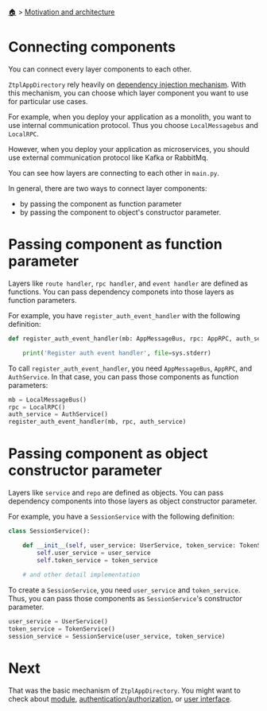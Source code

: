 <!--startTocHeader-->
[🏠](../README.md) > [Motivation and architecture](README.md)
# Connecting components
<!--endTocHeader-->

You can connect every layer components to each other.

`ZtplAppDirectory` rely heavily on [dependency injection mechanism](https://en.wikipedia.org/wiki/Dependency_injection). With this mechanism, you can choose which layer component you want to use for particular use cases.

For example, when you deploy your application as a monolith, you want to use internal communication protocol. Thus you choose `LocalMessagebus` and `LocalRPC`.

However, when you deploy your application as microservices, you should use external communication protocol like Kafka or RabbitMq.

You can see how layers are connecting to each other in `main.py`.

In general, there are two ways to connect layer components:

- by passing the component as function parameter
- by passing the component to object's constructor parameter.

# Passing component as function parameter

Layers like `route handler`, `rpc handler`, and `event handler` are defined as functions. You can pass dependency componets into those layers as function parameters.

For example, you have `register_auth_event_handler` with the following definition:

```python
def register_auth_event_handler(mb: AppMessageBus, rpc: AppRPC, auth_service: AuthService):

    print('Register auth event handler', file=sys.stderr)
```

To call `register_auth_event_handler`, you need `AppMessageBus`, `AppRPC`, and `AuthService`. In that case, you can pass those components as function parameters:

```python
mb = LocalMessageBus()
rpc = LocalRPC()
auth_service = AuthService()
register_auth_event_handler(mb, rpc, auth_service)
```

# Passing component as object constructor parameter

Layers like `service` and `repo` are defined as objects. You can pass dependency components into those layers as object constructor parameter.

For example, you have a `SessionService` with the following definition:

```python
class SessionService():

    def __init__(self, user_service: UserService, token_service: TokenService) ->
        self.user_service = user_service
        self.token_service = token_service
    
    # and other detail implementation
```

To create a `SessionService`, you need `user_service` and `token_service`. Thus, you can pass those components as `SessionService`'s constructor parameter.

```python
user_service = UserService()
token_service = TokenService()
session_service = SessionService(user_service, token_service)
```

# Next

That was the basic mechanism of `ZtplAppDirectory`. You might want to check about [module](../creating-new-module/README.md), [authentication/authorization](../authentication-authorization.md), or [user interface](../user-interface/README.md).

<!--startTocSubTopic-->
<!--endTocSubTopic-->